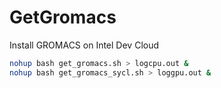 # GetGromacs
Install GROMACS on Intel Dev Cloud

```bash
nohup bash get_gromacs.sh > logcpu.out &
nohup bash get_gromacs_sycl.sh > loggpu.out &
```
